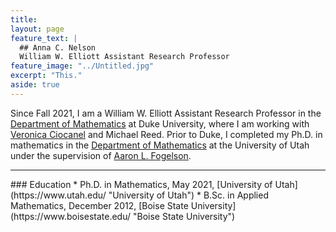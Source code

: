 ```yaml
---
title: 
layout: page
feature_text: |
  ## Anna C. Nelson
  William W. Elliott Assistant Research Professor
feature_image: "../Untitled.jpg"
excerpt: "This."
aside: true
---
```


Since Fall 2021, I am a William W. Elliott Assistant Research Professor in the [Department of Mathematics](https://math.duke.edu/ "Department of Mathematics") at Duke University, where I am working with [Veronica Ciocanel](https://services.math.duke.edu/~ciocanel/ "Veronica Ciocanel") and Michael Reed. Prior to Duke, I completed my Ph.D. in mathematics in the [Department of Mathematics](https://math.utah.edu "Department of Mathematics") at the University of Utah under the supervision of [Aaron L. Fogelson](https://math.utah.edu/~fogelson "Aaron L. Fogelson" ). 
<hr/>
### Education
* Ph.D. in Mathematics, May 2021, [University of Utah](https://www.utah.edu/ "University of Utah")
* B.Sc. in Applied Mathematics, December 2012, [Boise State University](https://www.boisestate.edu/ "Boise State University")
